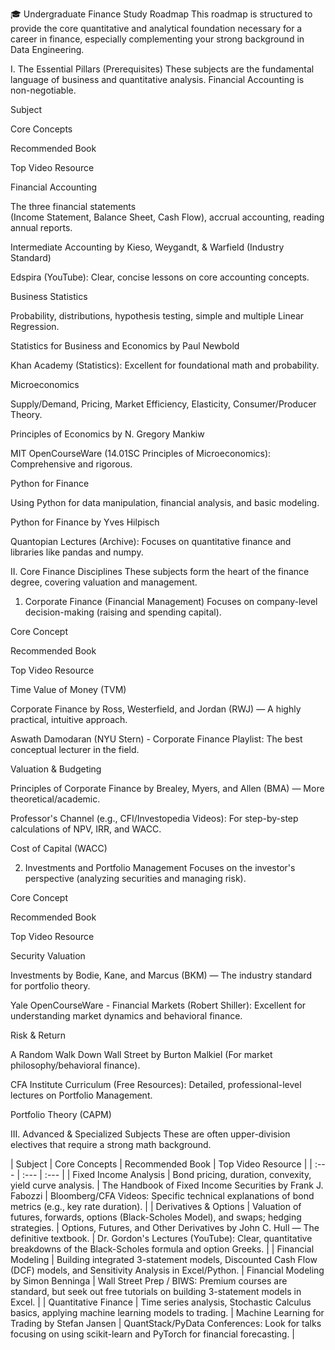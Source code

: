🎓 Undergraduate Finance Study Roadmap
This roadmap is structured to provide the core quantitative and analytical foundation necessary for a career in finance, especially complementing your strong background in Data Engineering.

I. The Essential Pillars (Prerequisites)
These subjects are the fundamental language of business and quantitative analysis. Financial Accounting is non-negotiable.

Subject

Core Concepts

Recommended Book

Top Video Resource

Financial Accounting

The three financial statements (Income Statement, Balance Sheet, Cash Flow), accrual accounting, reading annual reports.

Intermediate Accounting by Kieso, Weygandt, & Warfield (Industry Standard)

Edspira (YouTube): Clear, concise lessons on core accounting concepts.

Business Statistics

Probability, distributions, hypothesis testing, simple and multiple Linear Regression.

Statistics for Business and Economics by Paul Newbold

Khan Academy (Statistics): Excellent for foundational math and probability.

Microeconomics

Supply/Demand, Pricing, Market Efficiency, Elasticity, Consumer/Producer Theory.

Principles of Economics by N. Gregory Mankiw

MIT OpenCourseWare (14.01SC Principles of Microeconomics): Comprehensive and rigorous.

Python for Finance

Using Python for data manipulation, financial analysis, and basic modeling.

Python for Finance by Yves Hilpisch

Quantopian Lectures (Archive): Focuses on quantitative finance and libraries like pandas and numpy.

II. Core Finance Disciplines
These subjects form the heart of the finance degree, covering valuation and management.

1. Corporate Finance (Financial Management)
Focuses on company-level decision-making (raising and spending capital).

Core Concept

Recommended Book

Top Video Resource

Time Value of Money (TVM)

Corporate Finance by Ross, Westerfield, and Jordan (RWJ) — A highly practical, intuitive approach.

Aswath Damodaran (NYU Stern) - Corporate Finance Playlist: The best conceptual lecturer in the field.

Valuation & Budgeting

Principles of Corporate Finance by Brealey, Myers, and Allen (BMA) — More theoretical/academic.

Professor's Channel (e.g., CFI/Investopedia Videos): For step-by-step calculations of NPV, IRR, and WACC.

Cost of Capital (WACC)





2. Investments and Portfolio Management
Focuses on the investor's perspective (analyzing securities and managing risk).

Core Concept

Recommended Book

Top Video Resource

Security Valuation

Investments by Bodie, Kane, and Marcus (BKM) — The industry standard for portfolio theory.

Yale OpenCourseWare - Financial Markets (Robert Shiller): Excellent for understanding market dynamics and behavioral finance.

Risk & Return

A Random Walk Down Wall Street by Burton Malkiel (For market philosophy/behavioral finance).

CFA Institute Curriculum (Free Resources): Detailed, professional-level lectures on Portfolio Management.

Portfolio Theory (CAPM)





III. Advanced & Specialized Subjects
These are often upper-division electives that require a strong math background.

| Subject | Core Concepts | Recommended Book | Top Video Resource |
| :--- | :--- | :--- |
| Fixed Income Analysis | Bond pricing, duration, convexity, yield curve analysis. | The Handbook of Fixed Income Securities by Frank J. Fabozzi | Bloomberg/CFA Videos: Specific technical explanations of bond metrics (e.g., key rate duration). |
| Derivatives & Options | Valuation of futures, forwards, options (Black-Scholes Model), and swaps; hedging strategies. | Options, Futures, and Other Derivatives by John C. Hull — The definitive textbook. | Dr. Gordon's Lectures (YouTube): Clear, quantitative breakdowns of the Black-Scholes formula and option Greeks. |
| Financial Modeling | Building integrated 3-statement models, Discounted Cash Flow (DCF) models, and Sensitivity Analysis in Excel/Python. | Financial Modeling by Simon Benninga | Wall Street Prep / BIWS: Premium courses are standard, but seek out free tutorials on building 3-statement models in Excel. |
| Quantitative Finance | Time series analysis, Stochastic Calculus basics, applying machine learning models to trading. | Machine Learning for Trading by Stefan Jansen | QuantStack/PyData Conferences: Look for talks focusing on using scikit-learn and PyTorch for financial forecasting. |
